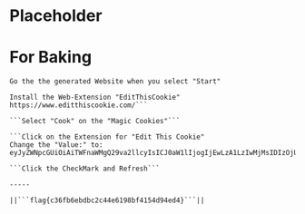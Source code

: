 # Placeholder

# For Baking

```Go the the generated Website when you select "Start"```

```
Install the Web-Extension "EditThisCookie"
https://www.editthiscookie.com/```

```Select "Cook" on the "Magic Cookies"```

```Click on the Extension for "Edit This Cookie"
Change the "Value:" to: eyJyZWNpcGUiOiAiTWFnaWMgQ29va2llcyIsICJ0aW1lIjogIjEwLzA1LzIwMjMsIDIzOjU1OjE1In0=```

```Click the CheckMark and Refresh```

-----

||```flag{c36fb6ebdbc2c44e6198bf4154d94ed4}```||
